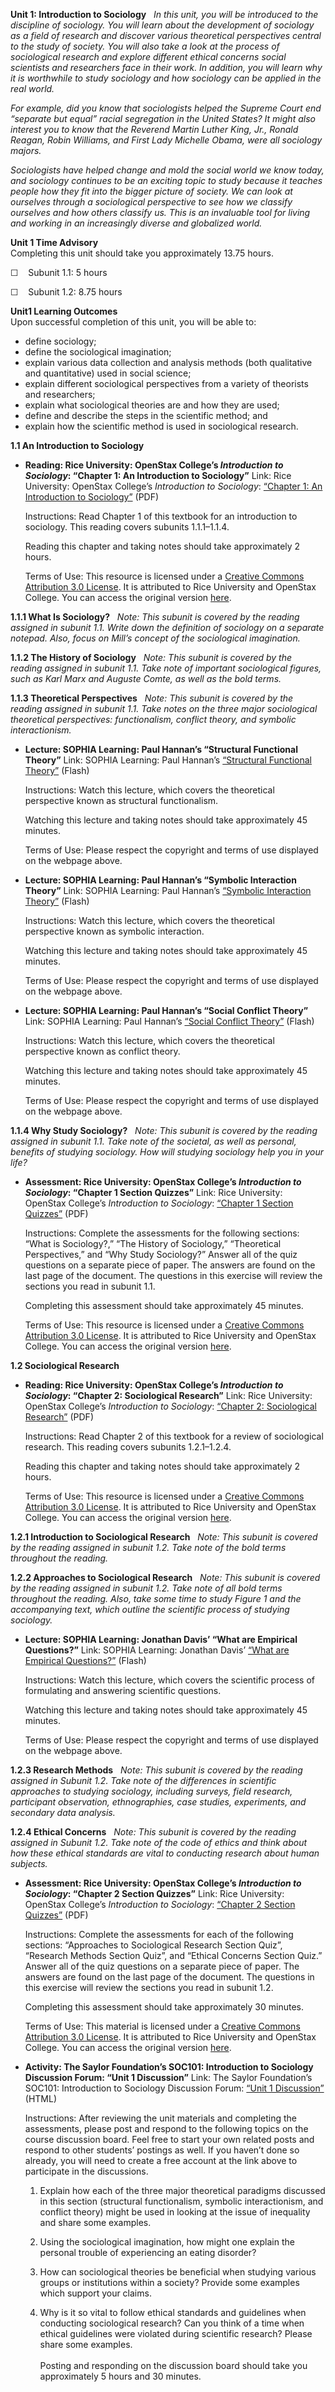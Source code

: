 **Unit 1: Introduction to Sociology** <span id="1"></span> 
*In this unit, you will be introduced to the discipline of sociology.
You will learn about the development of sociology as a field of research
and discover various theoretical perspectives central to the study of
society. You will also take a look at the process of sociological
research and explore different ethical concerns social scientists and
researchers face in their work. In addition, you will learn why it is
worthwhile to study sociology and how sociology can be applied in the
real world.*  
  
 *For example, did you know that sociologists helped the Supreme Court
end “separate but equal” racial segregation in the United States? It
might also interest you to know that the Reverend Martin Luther King,
Jr., Ronald Reagan, Robin Williams, and First Lady Michelle Obama, were
all sociology majors.*  
  
 *Sociologists have helped change and mold the social world we know
today, and sociology continues to be an exciting topic to study because
it teaches people how they fit into the bigger picture of society. We
can look at ourselves through a sociological perspective to see how we
classify ourselves and how others classify us. This is an invaluable
tool for living and working in an increasingly diverse and globalized
world.*

**Unit 1 Time Advisory**  
Completing this unit should take you approximately 13.75 hours.  
  
 ☐    Subunit 1.1: 5 hours  
  
 ☐    Subunit 1.2: 8.75 hours

**Unit1 Learning Outcomes**  
Upon successful completion of this unit, you will be able to:  
-   define sociology;
-   define the sociological imagination;
-   explain various data collection and analysis methods (both
    qualitative and quantitative) used in social science;
-   explain different sociological perspectives from a variety of
    theorists and researchers;
-   explain what sociological theories are and how they are used;
-   define and describe the steps in the scientific method; and
-   explain how the scientific method is used in sociological research. 

**1.1 An Introduction to Sociology** <span id="1.1"></span> 
-   **Reading: Rice University: OpenStax College’s *Introduction to
    Sociology*: “Chapter 1: An Introduction to Sociology”**
    Link: Rice University: OpenStax College’s *Introduction to
    Sociology*: [“Chapter 1: An Introduction to
    Sociology”](http://www.saylor.org/site/wp-content/uploads/2013/02/SOC101_Introduction-to-Sociology_Chapter-1.pdf)
    (PDF)  
      
     Instructions: Read Chapter 1 of this textbook for an introduction
    to sociology. This reading covers subunits 1.1.1–1.1.4.  
      
     Reading this chapter and taking notes should take approximately 2
    hours.  
      
     Terms of Use: This resource is licensed under a [Creative Commons
    Attribution 3.0
    License](http://creativecommons.org/licenses/by/3.0/). It is
    attributed to Rice University and OpenStax College. You can access
    the original version
    [here](http://cnx.org/content/m42980/latest/?collection=col11407/1.7).

**1.1.1 What Is Sociology?** <span id="1.1.1"></span> 
*Note: This subunit is covered by the reading assigned in subunit 1.1.
Write down the definition of sociology on a separate notepad. Also,
focus on Mill’s concept of the sociological imagination.*

**1.1.2 The History of Sociology** <span id="1.1.2"></span> 
*Note: This subunit is covered by the reading assigned in subunit 1.1.
Take note of important sociological figures, such as Karl Marx and
Auguste Comte, as well as the bold terms.*

**1.1.3 Theoretical Perspectives** <span id="1.1.3"></span> 
*Note: This subunit is covered by the reading assigned in subunit 1.1.
Take notes on the three major sociological theoretical perspectives:
functionalism, conflict theory, and symbolic interactionism.*

-   **Lecture: SOPHIA Learning: Paul Hannan’s “Structural Functional
    Theory”**
    Link: SOPHIA Learning: Paul Hannan’s [“Structural Functional
    Theory”](http://www.sophia.org/structural-functional-theory/structural-functional-theory--2-tutorial)
    (Flash)  
      
     Instructions: Watch this lecture, which covers the theoretical
    perspective known as structural functionalism.  
      
     Watching this lecture and taking notes should take approximately 45
    minutes.  
      
     Terms of Use: Please respect the copyright and terms of use
    displayed on the webpage above.

-   **Lecture: SOPHIA Learning: Paul Hannan’s “Symbolic Interaction
    Theory”**
    Link: SOPHIA Learning: Paul Hannan’s [“Symbolic Interaction
    Theory”](http://www.sophia.org/symbolic-interaction-theory/symbolic-interaction-theory--3-tutorial)
    (Flash)  
      
     Instructions: Watch this lecture, which covers the theoretical
    perspective known as symbolic interaction.  
      
     Watching this lecture and taking notes should take approximately 45
    minutes.  
      
     Terms of Use: Please respect the copyright and terms of use
    displayed on the webpage above.

-   **Lecture: SOPHIA Learning: Paul Hannan’s “Social Conflict Theory”**
    Link: SOPHIA Learning: Paul Hannan’s [“Social Conflict
    Theory”](http://www.sophia.org/social-conflict-theory/social-conflict-theory--3-tutorial)
    (Flash)  
      
     Instructions: Watch this lecture, which covers the theoretical
    perspective known as conflict theory.  
      
     Watching this lecture and taking notes should take approximately 45
    minutes.  
      
     Terms of Use: Please respect the copyright and terms of use
    displayed on the webpage above.

**1.1.4 Why Study Sociology?** <span id="1.1.4"></span> 
*Note: This subunit is covered by the reading assigned in subunit 1.1.
Take note of the societal, as well as personal, benefits of studying
sociology. How will studying sociology help you in your life?*

-   **Assessment: Rice University: OpenStax College’s *Introduction to
    Sociology*: “Chapter 1 Section Quizzes”**
    Link: Rice University: OpenStax College’s *Introduction to
    Sociology*: [“Chapter 1 Section
    Quizzes”](http://www.saylor.org/site/wp-content/uploads/2013/02/SOC101_Introduction-to-Sociology_Chapter-1-assessments.pdf)
    (PDF)  
      
     Instructions: Complete the assessments for the following sections:
    “What is Sociology?,” “The History of Sociology,” “Theoretical
    Perspectives,” and “Why Study Sociology?” Answer all of the quiz
    questions on a separate piece of paper. The answers are found on the
    last page of the document. The questions in this exercise will
    review the sections you read in subunit 1.1.  
      
     Completing this assessment should take approximately 45 minutes.  
      
     Terms of Use: This resource is licensed under a [Creative Commons
    Attribution 3.0
    License](http://creativecommons.org/licenses/by/3.0/). It is
    attributed to Rice University and OpenStax College. You can access
    the original version
    [here](http://cnx.org/content/m42980/latest/?collection=col11407/1.7).

**1.2 Sociological Research** <span id="1.2"></span> 
-   **Reading: Rice University: OpenStax College’s *Introduction to
    Sociology*: “Chapter 2: Sociological Research”**
    Link: Rice University: OpenStax College’s *Introduction to
    Sociology*: [“Chapter 2: Sociological
    Research”](http://www.saylor.org/site/wp-content/uploads/2013/02/SOC101_Introduction-to-Sociology_Chapter-2.pdf)
    (PDF)  
      
     Instructions: Read Chapter 2 of this textbook for a review of
    sociological research. This reading covers subunits 1.2.1–1.2.4.  
      
     Reading this chapter and taking notes should take approximately 2
    hours.  
      
     Terms of Use: This resource is licensed under a [Creative Commons
    Attribution 3.0
    License](http://creativecommons.org/licenses/by/3.0/). It is
    attributed to Rice University and OpenStax College. You can access
    the original version
    [here](http://cnx.org/content/m42982/latest/?collection=col11407/1.7).

**1.2.1 Introduction to Sociological Research** <span
id="1.2.1"></span> 
*Note: This subunit is covered by the reading assigned in subunit 1.2.
Take note of the bold terms throughout the reading.*

**1.2.2 Approaches to Sociological Research** <span id="1.2.2"></span> 
*Note: This subunit is covered by the reading assigned in subunit 1.2.
Take note of all bold terms throughout the reading. Also, take some time
to study Figure 1 and the accompanying text, which outline the
scientific process of studying sociology.*

-   **Lecture: SOPHIA Learning: Jonathan Davis’ “What are Empirical
    Questions?”**
    Link: SOPHIA Learning: Jonathan Davis’ [“What are Empirical
    Questions?”](http://www.sophia.org/what-are-empirical-questions-tutorial)
    (Flash)  
      
     Instructions: Watch this lecture, which covers the scientific
    process of formulating and answering scientific questions.  
      
     Watching this lecture and taking notes should take approximately 45
    minutes.  
      
     Terms of Use: Please respect the copyright and terms of use
    displayed on the webpage above.

**1.2.3 Research Methods** <span id="1.2.3"></span> 
*Note: This subunit is covered by the reading assigned in Subunit 1.2.
Take note of the differences in scientific approaches to studying
sociology, including surveys, field research, participant observation,
ethnographies, case studies, experiments, and secondary data analysis.*

**1.2.4 Ethical Concerns** <span id="1.2.4"></span> 
*Note: This subunit is covered by the reading assigned in Subunit 1.2.
Take note of the code of ethics and think about how these ethical
standards are vital to conducting research about human subjects.*

-   **Assessment: Rice University: OpenStax College’s *Introduction to
    Sociology*: “Chapter 2 Section Quizzes”**
    Link: Rice University: OpenStax College’s *Introduction to
    Sociology*: [“Chapter 2 Section
    Quizzes”](http://www.saylor.org/site/wp-content/uploads/2013/02/SOC101_Introduction-to-Sociology_Chapter-2-assessments.pdf)
    (PDF)  
      
     Instructions: Complete the assessments for each of the following
    sections: “Approaches to Sociological Research Section Quiz”,
    “Research Methods Section Quiz”, and “Ethical Concerns Section
    Quiz.” Answer all of the quiz questions on a separate piece of
    paper. The answers are found on the last page of the document. The
    questions in this exercise will review the sections you read in
    subunit 1.2.  
      
     Completing this assessment should take approximately 30 minutes.  
      
     Terms of Use: This material is licensed under a [Creative Commons
    Attribution 3.0
    License](http://creativecommons.org/licenses/by/3.0/). It is
    attributed to Rice University and OpenStax College. You can access
    the original version
    [here](http://cnx.org/content/m42982/latest/?collection=col11407/1.7).

-   **Activity: The Saylor Foundation’s SOC101: Introduction to
    Sociology Discussion Forum: “Unit 1 Discussion”**
    Link: The Saylor Foundation’s SOC101: Introduction to Sociology
    Discussion Forum: [“Unit 1
    Discussion”](http://forums.saylor.org/topic/unit-1-discussion-3/)
    (HTML)  
      
     Instructions: After reviewing the unit materials and completing the
    assessments, please post and respond to the following topics on the
    course discussion board. Feel free to start your own related posts
    and respond to other students’ postings as well. If you haven’t done
    so already, you will need to create a free account at the link above
    to participate in the discussions.  

    <span id="cke_bm_549S" style="display: none;"> </span>  
     1. Explain how each of the three major theoretical paradigms
    discussed in this section (structural functionalism, symbolic
    interactionism, and conflict theory) might be used in looking at the
    issue of inequality and share some examples.  
      
     2. Using the sociological imagination, how might one explain the
    personal trouble of experiencing an eating disorder?  
      
     3. How can sociological theories be beneficial when studying
    various groups or institutions within a society? Provide some
    examples which support your claims.  
      
     4. Why is it so vital to follow ethical standards and guidelines
    when conducting sociological research? Can you think of a time when
    ethical guidelines were violated during scientific research? Please
    share some examples.  
     <span id="cke_bm_549E" style="display: none;"> </span>  
     Posting and responding on the discussion board should take you
    approximately 5 hours and 30 minutes.


